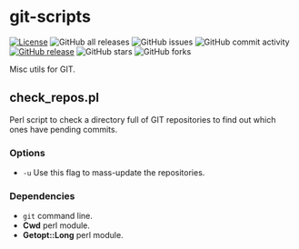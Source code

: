 # git-scripts

[![License](https://img.shields.io/badge/License-Apache_2.0-blue.svg)](https://opensource.org/licenses/Apache-2.0)
![GitHub all releases](https://img.shields.io/github/downloads/rgglez/git-scripts/total)
![GitHub issues](https://img.shields.io/github/issues/rgglez/git-scripts)
![GitHub commit activity](https://img.shields.io/github/commit-activity/y/rgglez/git-scripts)
[![GitHub release](https://img.shields.io/github/release/rgglez/git-scripts.svg)](https://github.com/rgglez/git-scripts/releases/)
![GitHub stars](https://img.shields.io/github/stars/rgglez/git-scripts?style=social)
![GitHub forks](https://img.shields.io/github/forks/rgglez/git-scripts?style=social)

Misc utils for GIT.

## check_repos.pl

Perl script to check a directory full of GIT repositories to find out which ones have pending commits.

### Options

* ```-u``` Use this flag to mass-update the repositories.

### Dependencies

* ```git``` command line.
* **Cwd** perl module.
* **Getopt::Long** perl module.

